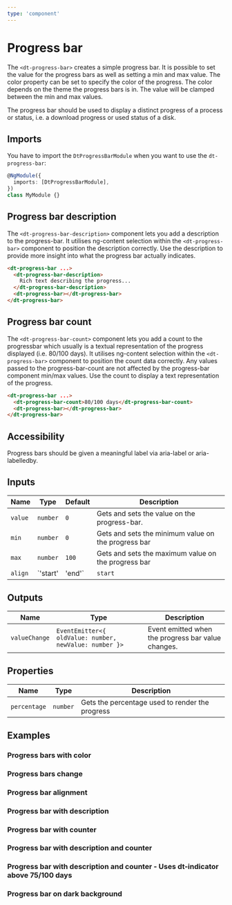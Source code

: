 ```yaml
---
type: 'component'
---
```


# Progress bar

The `<dt-progress-bar>` creates a simple progress bar. It is possible to set the
value for the progress bars as well as setting a min and max value. The color
property can be set to specify the color of the progress. The color depends on
the theme the progress bars is in. The value will be clamped between the min and
max values.

The progress bar should be used to display a distinct progress of a process or
status, i.e. a download progress or used status of a disk.

<docs-source-example example="ProgressBarDefaultExample"></docs-source-example>

## Imports

You have to import the `DtProgressBarModule` when you want to use the
`dt-progress-bar`:

```typescript
@NgModule({
  imports: [DtProgressBarModule],
})
class MyModule {}
```

## Progress bar description

The `<dt-progress-bar-description>` component lets you add a description to the
progress-bar. It utilises ng-content selection within the `<dt-progress-bar>`
component to position the description correctly. Use the description to provide
more insight into what the progress bar actually indicates.

```html
<dt-progress-bar ...>
  <dt-progress-bar-description>
    Rich text describing the progress...
  </dt-progress-bar-description>
  <dt-progress-bar></dt-progress-bar>
</dt-progress-bar>
```

<docs-source-example example="ProgressBarWithDescriptionExample"></docs-source-example>

## Progress bar count

The `<dt-progress-bar-count>` component lets you add a count to the progressbar
which usually is a textual representation of the progress displayed (i.e. 80/100
days). It utilises ng-content selection within the `<dt-progress-bar>` component
to position the count data correctly. Any values passed to the
progress-bar-count are not affected by the progress-bar component min/max
values. Use the count to display a text representation of the progress.

```html
<dt-progress-bar ...>
  <dt-progress-bar-count>80/100 days</dt-progress-bar-count>
  <dt-progress-bar></dt-progress-bar>
</dt-progress-bar>
```

<docs-source-example example="ProgressBarWithCountAndDescriptionExample"></docs-source-example>

## Accessibility

Progress bars should be given a meaningful label via aria-label or
aria-labelledby.

## Inputs

| Name    | Type              | Default | Description                                                           |
| ------- | ----------------- | ------- | --------------------------------------------------------------------- |
| `value` | `number`          | `0`     | Gets and sets the value on the progress-bar.                          |
| `min`   | `number`          | `0`     | Gets and sets the minimum value on the progress bar                   |
| `max`   | `number`          | `100`   | Gets and sets the maximum value on the progress bar                   |
| `align` | `'start' | 'end'` | `start` | Sets the alignment of the progress element to the star or to the end. |

## Outputs

| Name          | Type                                                   | Description                                        |
| ------------- | ------------------------------------------------------ | -------------------------------------------------- |
| `valueChange` | `EventEmitter<{ oldValue: number, newValue: number }>` | Event emitted when the progress bar value changes. |

## Properties

| Name         | Type     | Description                                     |
| ------------ | -------- | ----------------------------------------------- |
| `percentage` | `number` | Gets the percentage used to render the progress |

## Examples

### Progress bars with color

<docs-source-example example="ProgressBarWithColorExample"></docs-source-example>

### Progress bars change

<docs-source-example example="ProgressBarChangeExample"></docs-source-example>

### Progress bar alignment

<docs-source-example example="ProgressBarRightAlignedExample"></docs-source-example>

### Progress bar with description

<docs-source-example example="ProgressBarWithDescriptionExample"></docs-source-example>

### Progress bar with counter

<docs-source-example example="ProgressBarWithCountExample"></docs-source-example>

### Progress bar with description and counter

<docs-source-example example="ProgressBarWithCountAndDescriptionExample"></docs-source-example>

### Progress bar with description and counter - Uses dt-indicator above 75/100 days

<docs-source-example example="ProgressBarWithCountAndDescriptionIndicatorExample"></docs-source-example>

### Progress bar on dark background

<docs-source-example example="ProgressBarDarkExample" themedark="true"></docs-source-example>
